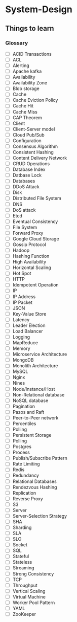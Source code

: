 # System-Design

## Things to learn

### Glossary

- [ ] ACID Transactions
- [ ] ACL
- [ ] Alerting
- [ ] Apache kafka
- [ ] Availability
- [ ] Availability Zone
- [ ] Blob storage
- [ ] Cache
- [ ] Cache Eviction Policy
- [ ] Cache Hit
- [ ] Cache Miss
- [ ] CAP Theorem
- [ ] Client
- [ ] Client-Server model
- [ ] Cloud Pub/Sub
- [ ] Configuration
- [ ] Consensus Algorithm
- [ ] Consistent Hashing
- [ ] Content Delivery Network
- [ ] CRUD Operations
- [ ] Database Index
- [ ] Datbase Lock
- [ ] Databases
- [ ] DDoS Attack
- [ ] Disk
- [ ] Distributed File System
- [ ] DNS
- [ ] DoS attack
- [ ] Etcd
- [ ] Eventual Consistency
- [ ] File System
- [ ] Forward Proxy
- [ ] Google Cloud Storage
- [ ] Gossip Protocol
- [ ] Hadoop
- [ ] Hashing Function
- [ ] High Availability
- [ ] Horizontal Scaling
- [ ] Hot Spot
- [ ] HTTP
- [ ] Idempotent Operation
- [ ] IP
- [ ] IP Address
- [ ] IP Packet
- [ ] JSON
- [ ] Key-Value Store
- [ ] Latency
- [ ] Leader Election
- [ ] Load Balancer
- [ ] Logging
- [ ] MapReduce
- [ ] Memory
- [ ] Microservice Architecture
- [ ] MongoDB
- [ ] Monolith Architecture
- [ ] MySQL
- [ ] Nginx
- [ ] Nines
- [ ] Node/Instance/Host
- [ ] Non-Relational database
- [ ] NoSQL database
- [ ] Pagination
- [ ] Pazos and Raft
- [ ] Peer-to-Peer network
- [ ] Percentiles
- [ ] Polling
- [ ] Persistent Storage
- [ ] Polling
- [ ] Postgres
- [ ] Process
- [ ] Publish/Subscribe Pattern
- [ ] Rate Limiting
- [ ] Redis
- [ ] Redundancy
- [ ] Relational Databases
- [ ] Rendezvous Hashing
- [ ] Replication
- [ ] Reverse Proxy
- [ ] S3
- [ ] Server
- [ ] Server-Selection Strategy
- [ ] SHA
- [ ] Sharding
- [ ] SLA
- [ ] SLO
- [ ] Socket
- [ ] SQL
- [ ] Stateful
- [ ] Stateless
- [ ] Streaming
- [ ] Strong Consistency
- [ ] TCP
- [ ] Throughput
- [ ] Vertical Scaling
- [ ] Virtual Machine
- [ ] Worker Pool Pattern
- [ ] YAML
- [ ] ZooKeeper
